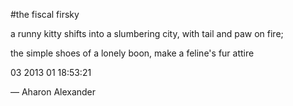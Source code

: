 #the fiscal firsky


a runny kitty shifts into a slumbering
city, with tail and paw on fire;

the simple shoes of a lonely boon,
make a feline's fur attire


03 2013 01 18:53:21

— Aharon Alexander
